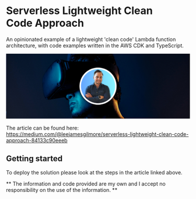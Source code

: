 # Serverless Lightweight Clean Code Approach

An opinionated example of a lightweight 'clean code' Lambda function architecture, with code examples written in the AWS CDK and TypeScript.

![image](./docs/images/header.png)

The article can be found here: https://medium.com/@leejamesgilmore/serverless-lightweight-clean-code-approach-84133c90eeeb

## Getting started

To deploy the solution please look at the steps in the article linked above.

** The information and code provided are my own and I accept no responsibility on the use of the information. **
